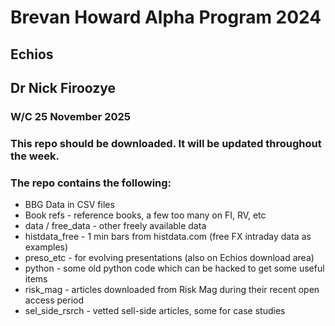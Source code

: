 # Brevan Howard Alpha Program 2024
## Echios
## Dr Nick Firoozye 

### W/C 25 November 2025

### This repo should be downloaded. It will be updated throughout the week. 
### The repo contains the following:
* BBG Data in CSV files
* Book refs - reference books, a few too many on FI, RV, etc
* data / free_data - other freely available data
* histdata_free - 1 min bars from histdata.com (free FX intraday data as examples)
* preso_etc - for evolving presentations (also on Echios download area)
* python - some old python code which can be hacked to get some useful items
* risk_mag - articles downloaded from Risk Mag during their recent open access period
* sel_side_rsrch - vetted sell-side articles, some for case studies
